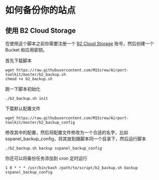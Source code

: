 # 如何备份你的站点

## 使用 B2 Cloud Storage

在使用这个脚本之前你需要注册一个 [B2 Cloud Storage](https://www.backblaze.com/b2/cloud-storage.html) 账号，然后创建一个 Bucket 和应用密钥。

首先下载脚本

```
wget https://raw.githubusercontent.com/M1Screw/Airport-toolkit/master/b2_backup.sh
chmod +x b2_backup.sh
```

跑一下脚本初始化
```
./b2_backup.sh init
```

下载默认配置文件

```
wget https://raw.githubusercontent.com/M1Screw/Airport-toolkit/master/b2_backup_config
```

修改其中的配置，然后将配置文件修改为一个合适的名字，比如 sspanel_backup_config，将其放到跟脚本同一个目录下，然后运行脚本

```
./b2_backup.sh backup sspanel_backup_config
```

你还可以将备份任务添加到 cron 定时运行

```
1 0 * * * /usr/bin/bash /path/to/script/b2_backup.sh backup sspanel_backup_config
```
